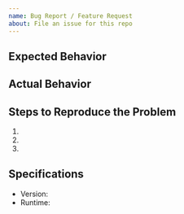 ```yaml
---
name: Bug Report / Feature Request
about: File an issue for this repo
---
```


## Expected Behavior


## Actual Behavior


## Steps to Reproduce the Problem

  1.
  1.
  1.

## Specifications

  - Version:
  - Runtime: